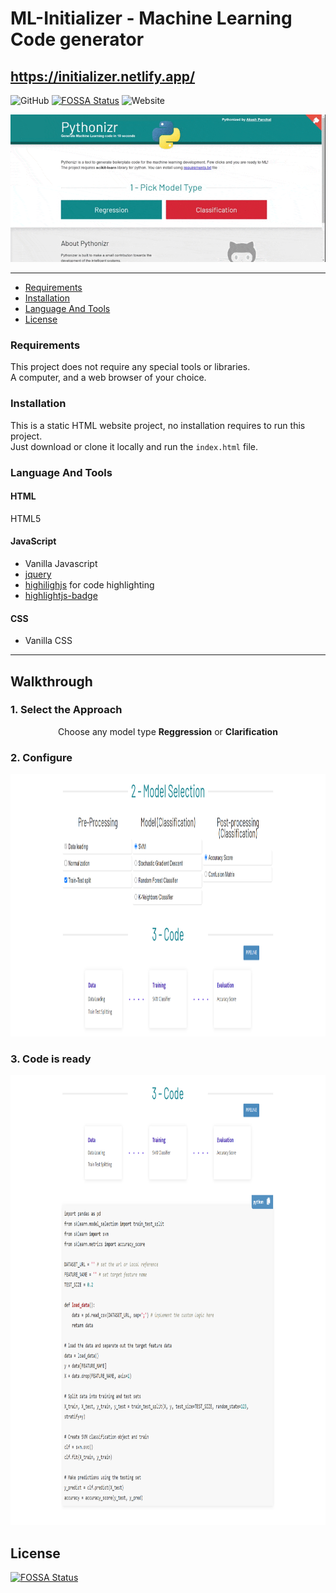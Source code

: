 # ML-Initializer - Machine Learning Code generator
## https://initializer.netlify.app/

![GitHub](https://img.shields.io/github/license/akashp1712/pythonizr)
[![FOSSA Status](https://app.fossa.com/api/projects/git%2Bgithub.com%2Fakashp1712%2Fpythonizr.svg?type=shield)](https://app.fossa.com/projects/git%2Bgithub.com%2Fakashp1712%2Fpythonizr?ref=badge_shield)
![Website](https://img.shields.io/website?up_message=online&url=https%3A%2F%2Fpythonizr.com)

<p align="center">
  <kbd>
<img src="pythonizr-scroll.gif" width="960"></img>
  </kbd>
</p>

-----

* [Requirements](#requirements)
* [Installation](#installation)
* [Language And Tools](#language-and-tools)
* [License](#license)

### Requirements
This project does not require any special tools or libraries.<br />
A computer, and a web browser of your choice.

### Installation
This is a static HTML website project, no installation requires to run this project.<br />
Just download or clone it locally and run the `index.html` file.

### Language And Tools
#### HTML

HTML5

#### JavaScript

- Vanilla Javascript
- [jquery](https://jquery.com/)
- [highilighjs](https://highlightjs.org/) for code highlighting
- [highlightjs-badge](https://github.com/RickStrahl/highlightjs-badge)

#### CSS

- Vanilla CSS

-----

## Walkthrough

### 1. Select the Approach
<p align="center">
  Choose any model type <b>Reggression</b> or <b>Clarification</b> 
</p>
 
### 2. Configure

<p align="center">
<img src="./resources/img/screens/screen2.png" alt="screen2" height="420"/>
<p>
  
### 3. Code is ready

<p align="center">
<img src="./resources/img/screens/screen3.png" alt="screen3" height="720"/>
<p>

## License
[![FOSSA Status](https://app.fossa.com/api/projects/git%2Bgithub.com%2Fakashp1712%2Fpythonizr.svg?type=large)](https://app.fossa.com/projects/git%2Bgithub.com%2Fakashp1712%2Fpythonizr?ref=badge_large)
